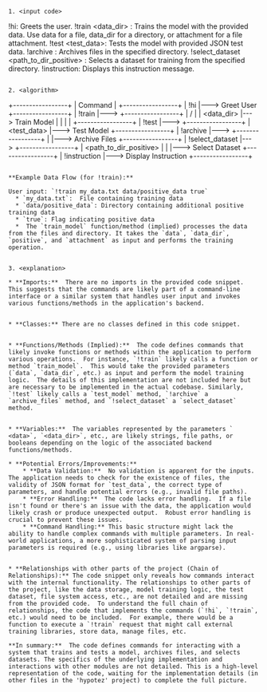 ```
1. <input code>

```
!hi: Greets the user.
!train <data> <data_dir> <positive> <attachment>: Trains the model with the provided data. Use data for a file, data_dir for a directory, or attachment for a file attachment.
!test <test_data>: Tests the model with provided JSON test data.
!archive <directory>: Archives files in the specified directory.
!select_dataset <path_to_dir_positive> <positive>: Selects a dataset for training from the specified directory.
!instruction: Displays this instruction message.
```

2. <algorithm>

```
+-----------------+
|     Command     |
+-----------------+
|     !hi         |---> Greet User
+-----------------+
|     !train      |--->
+-----------------+
|   <data> /      |
|   <data_dir>  |---> Train Model
|   <positive>  |
|   <attachment>|
+-----------------+
|     !test      |--->
+-----------------+
|   <test_data>  |---> Test Model
+-----------------+
|     !archive   |--->
+-----------------+
|   <directory>  |---> Archive Files
+-----------------+
| !select_dataset |--->
+-----------------+
| <path_to_dir_positive> |
| <positive>        |---> Select Dataset
+-----------------+
|    !instruction  |---> Display Instruction
+-----------------+
```

**Example Data Flow (for !train):**

User input: `!train my_data.txt data/positive_data true`
  * `my_data.txt`:  File containing training data
  * `data/positive_data`: Directory containing additional positive training data
  * `true`: Flag indicating positive data
  *  The `train_model` function/method (implied) processes the data from the files and directory. It takes the `data`, `data_dir`, `positive`, and `attachment` as input and performs the training operation.


3. <explanation>

* **Imports:**  There are no imports in the provided code snippet.  This suggests that the commands are likely part of a command-line interface or a similar system that handles user input and invokes various functions/methods in the application's backend.


* **Classes:** There are no classes defined in this code snippet.


* **Functions/Methods (Implied):**  The code defines commands that likely invoke functions or methods within the application to perform various operations.  For instance, `!train` likely calls a function or method `train_model`.  This would take the provided parameters (`data`, `data_dir`, etc.) as input and perform the model training logic.  The details of this implementation are not included here but are necessary to be implemented in the actual codebase. Similarly, `!test` likely calls a `test_model` method, `!archive` a `archive_files` method, and `!select_dataset` a `select_dataset` method.


* **Variables:**  The variables represented by the parameters ` <data>`, `<data_dir>`, etc., are likely strings, file paths, or booleans depending on the logic of the associated backend functions/methods.

* **Potential Errors/Improvements:**
    * **Data Validation:**  No validation is apparent for the inputs.  The application needs to check for the existence of files, the validity of JSON format for `test_data`, the correct type of parameters, and handle potential errors (e.g., invalid file paths).
    * **Error Handling:**  The code lacks error handling.  If a file isn't found or there's an issue with the data, the application would likely crash or produce unexpected output.  Robust error handling is crucial to prevent these issues.
    * **Command Handling:** This basic structure might lack the ability to handle complex commands with multiple parameters. In real-world applications, a more sophisticated system of parsing input parameters is required (e.g., using libraries like argparse).


* **Relationships with other parts of the project (Chain of Relationships):** The code snippet only reveals how commands interact with the internal functionality. The relationships to other parts of the project, like the data storage, model training logic, the test dataset, file system access, etc., are not detailed and are missing from the provided code.  To understand the full chain of relationships, the code that implements the commands (`!hi`, `!train`, etc.) would need to be included.  For example, there would be a function to execute a `!train` request that might call external training libraries, store data, manage files, etc.

**In summary:**  The code defines commands for interacting with a system that trains and tests a model, archives files, and selects datasets. The specifics of the underlying implementation and interactions with other modules are not detailed. This is a high-level representation of the code, waiting for the implementation details (in other files in the 'hypotez' project) to complete the full picture.